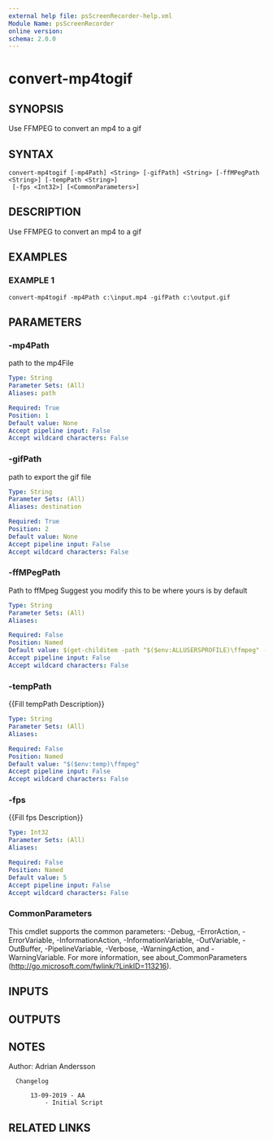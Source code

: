```yaml
---
external help file: psScreenRecorder-help.xml
Module Name: psScreenRecorder
online version:
schema: 2.0.0
---
```


# convert-mp4togif

## SYNOPSIS
Use FFMPEG to convert an mp4 to a gif

## SYNTAX

```
convert-mp4togif [-mp4Path] <String> [-gifPath] <String> [-ffMPegPath <String>] [-tempPath <String>]
 [-fps <Int32>] [<CommonParameters>]
```

## DESCRIPTION
Use FFMPEG to convert an mp4 to a gif

## EXAMPLES

### EXAMPLE 1
```
convert-mp4togif -mp4Path c:\input.mp4 -gifPath c:\output.gif
```

## PARAMETERS

### -mp4Path
path to the mp4File

```yaml
Type: String
Parameter Sets: (All)
Aliases: path

Required: True
Position: 1
Default value: None
Accept pipeline input: False
Accept wildcard characters: False
```

### -gifPath
path to export the gif file

```yaml
Type: String
Parameter Sets: (All)
Aliases: destination

Required: True
Position: 2
Default value: None
Accept pipeline input: False
Accept wildcard characters: False
```

### -ffMPegPath
Path to ffMpeg
      Suggest you modify this to be where yours is by default

```yaml
Type: String
Parameter Sets: (All)
Aliases:

Required: False
Position: Named
Default value: $(get-childitem -path "$($env:ALLUSERSPROFILE)\ffmpeg" -filter 'ffmpeg.exe' -Recurse|sort-object -Property LastWriteTime -Descending|select-object -First 1).fullname
Accept pipeline input: False
Accept wildcard characters: False
```

### -tempPath
{{Fill tempPath Description}}

```yaml
Type: String
Parameter Sets: (All)
Aliases:

Required: False
Position: Named
Default value: "$($env:temp)\ffmpeg"
Accept pipeline input: False
Accept wildcard characters: False
```

### -fps
{{Fill fps Description}}

```yaml
Type: Int32
Parameter Sets: (All)
Aliases:

Required: False
Position: Named
Default value: 5
Accept pipeline input: False
Accept wildcard characters: False
```

### CommonParameters
This cmdlet supports the common parameters: -Debug, -ErrorAction, -ErrorVariable, -InformationAction, -InformationVariable, -OutVariable, -OutBuffer, -PipelineVariable, -Verbose, -WarningAction, and -WarningVariable.
For more information, see about_CommonParameters (http://go.microsoft.com/fwlink/?LinkID=113216).

## INPUTS

## OUTPUTS

## NOTES
Author: Adrian Andersson
      		
      Changelog
      
          13-09-2019 - AA
              - Initial Script

## RELATED LINKS
